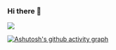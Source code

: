 ### Hi there 👋
![](https://github-readme-stats.vercel.app/api?username=1746705990)

[![Ashutosh's github activity graph](https://github-readme-activity-graph.cyclic.app/graph?username=1746705990)](https://github.com/ashutosh00710/github-readme-activity-graph)


<!--
**1746705990/1746705990** is a ✨ _special_ ✨ repository because its `README.md` (this file) appears on your GitHub profile.

Here are some ideas to get you started:

- 🔭 I’m currently working on ...
- 🌱 I’m currently learning ...
- 👯 I’m looking to collaborate on ...
- 🤔 I’m looking for help with ...
- 💬 Ask me about ...
- 📫 How to reach me: ...
- 😄 Pronouns: ...
- ⚡ Fun fact: ...
-->
